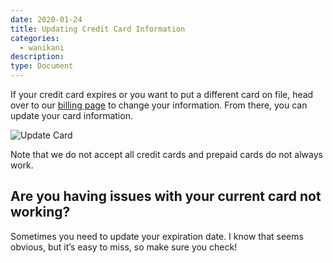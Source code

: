 ```yaml
---
date: 2020-01-24
title: Updating Credit Card Information
categories:
  - wanikani
description:
type: Document
---
```


If your credit card expires or you want to put a different card on file, head over to our [billing page](https://www.wanikani.com/account/subscription/billing) to change your information. From there, you can update your card information.

![Update Card]()


Note that we do not accept all credit cards and prepaid cards do not always work.

## Are you having issues with your current card not working?

Sometimes you need to update your expiration date. I know that seems obvious, but it’s easy to miss, so make sure you check!
